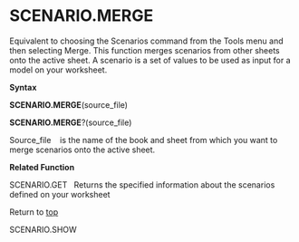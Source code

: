 SCENARIO.MERGE
==============

Equivalent to choosing the Scenarios command from the Tools menu and
then selecting Merge. This function merges scenarios from other sheets
onto the active sheet. A scenario is a set of values to be used as input
for a model on your worksheet.

**Syntax**

**SCENARIO.MERGE**(source\_file)

**SCENARIO.MERGE**?(source\_file)

Source\_file    is the name of the book and sheet from which you want to
merge scenarios onto the active sheet.

**Related Function**

SCENARIO.GET   Returns the specified information about the scenarios
defined on your worksheet

Return to [top](#Q)

SCENARIO.SHOW
